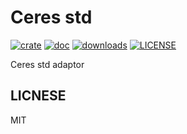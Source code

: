 # Ceres std

[![crate](https://img.shields.io/crates/v/ceres-std.svg)](https://crates.io/crates/ceres-std)
[![doc](https://img.shields.io/badge/current-docs-brightgreen.svg)](https://docs.rs/ceres-std/)
[![downloads](https://img.shields.io/crates/d/ceres-std.svg)](https://crates.io/crates/ceres-std)
[![LICENSE](https://img.shields.io/crates/l/ceres-std.svg)](https://choosealicense.com/licenses/apache-2.0/)

Ceres std adaptor

## LICNESE

MIT
